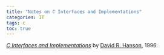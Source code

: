 ```yaml
---
title: "Notes on C Interfaces and Implementations"
categories: IT
tags: c
toc: true
---
```


*[C Interfaces and Implementations](https://www.amazon.com/Interfaces-Implementations-Techniques-Creating-Reusable/dp/0201498413)* by [David R. Hanson](https://en.wikipedia.org/wiki/David_Hanson_(computer_scientist)), 1996.
